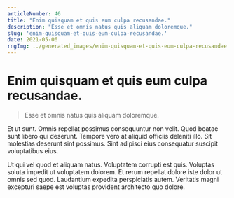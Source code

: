 ```yaml
---
articleNumber: 46
title: "Enim quisquam et quis eum culpa recusandae."
description: "Esse et omnis natus quis aliquam doloremque."
slug: 'enim-quisquam-et-quis-eum-culpa-recusandae.'
date: 2021-05-06
rngImg: ../generated_images/enim-quisquam-et-quis-eum-culpa-recusandae..jpg
---
```


# Enim quisquam et quis eum culpa recusandae.

> Esse et omnis natus quis aliquam doloremque.

Et ut sunt. Omnis repellat possimus consequuntur non velit. Quod beatae sunt libero qui deserunt. Tempore vero at aliquid officiis deleniti illo. Sit molestias deserunt sint possimus. Sint adipisci eius consequatur suscipit voluptatibus eius.
 Ut qui vel quod et aliquam natus. Voluptatem corrupti est quis. Voluptas soluta impedit ut voluptatem dolorem. Et rerum repellat dolore iste dolor ut omnis sed quod. Laudantium expedita perspiciatis autem. Veritatis magni excepturi saepe est voluptas provident architecto quo dolore.
